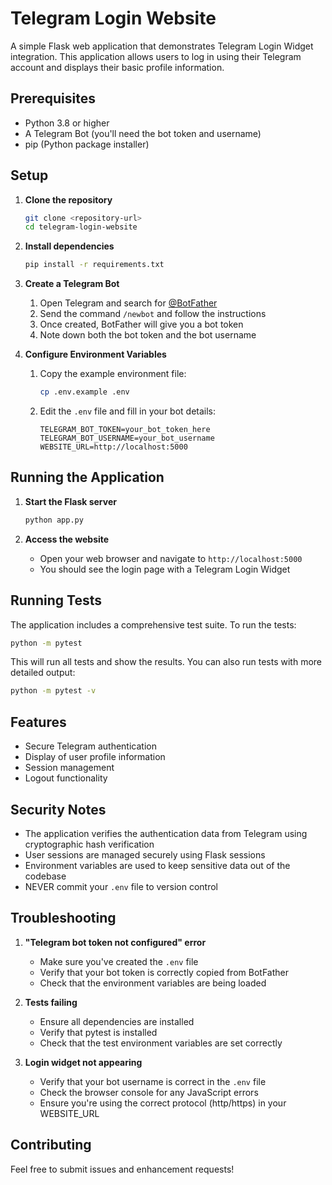# Telegram Login Website

A simple Flask web application that demonstrates Telegram Login Widget integration. This application allows users to log in using their Telegram account and displays their basic profile information.

## Prerequisites

- Python 3.8 or higher
- A Telegram Bot (you'll need the bot token and username)
- pip (Python package installer)

## Setup

1. **Clone the repository**
   ```bash
   git clone <repository-url>
   cd telegram-login-website
   ```

2. **Install dependencies**
   ```bash
   pip install -r requirements.txt
   ```

3. **Create a Telegram Bot**
   1. Open Telegram and search for [@BotFather](https://t.me/botfather)
   2. Send the command `/newbot` and follow the instructions
   3. Once created, BotFather will give you a bot token
   4. Note down both the bot token and the bot username

4. **Configure Environment Variables**
   1. Copy the example environment file:
      ```bash
      cp .env.example .env
      ```
   2. Edit the `.env` file and fill in your bot details:
      ```
      TELEGRAM_BOT_TOKEN=your_bot_token_here
      TELEGRAM_BOT_USERNAME=your_bot_username
      WEBSITE_URL=http://localhost:5000
      ```

## Running the Application

1. **Start the Flask server**
   ```bash
   python app.py
   ```

2. **Access the website**
   - Open your web browser and navigate to `http://localhost:5000`
   - You should see the login page with a Telegram Login Widget

## Running Tests

The application includes a comprehensive test suite. To run the tests:

```bash
python -m pytest
```

This will run all tests and show the results. You can also run tests with more detailed output:

```bash
python -m pytest -v
```

## Features

- Secure Telegram authentication
- Display of user profile information
- Session management
- Logout functionality

## Security Notes

- The application verifies the authentication data from Telegram using cryptographic hash verification
- User sessions are managed securely using Flask sessions
- Environment variables are used to keep sensitive data out of the codebase
- NEVER commit your `.env` file to version control

## Troubleshooting

1. **"Telegram bot token not configured" error**
   - Make sure you've created the `.env` file
   - Verify that your bot token is correctly copied from BotFather
   - Check that the environment variables are being loaded

2. **Tests failing**
   - Ensure all dependencies are installed
   - Verify that pytest is installed
   - Check that the test environment variables are set correctly

3. **Login widget not appearing**
   - Verify that your bot username is correct in the `.env` file
   - Check the browser console for any JavaScript errors
   - Ensure you're using the correct protocol (http/https) in your WEBSITE_URL

## Contributing

Feel free to submit issues and enhancement requests!
